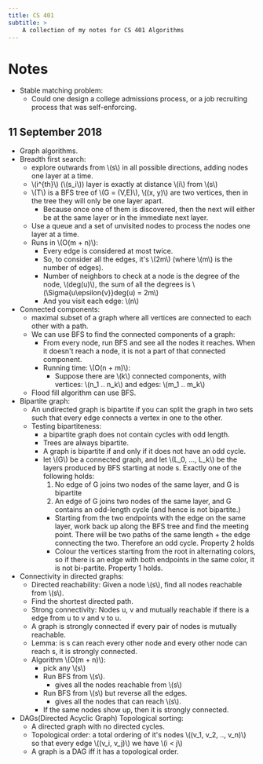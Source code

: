 ```yaml
---
title: CS 401
subtitle: >
    A collection of my notes for CS 401 Algorithms
---
```


# Notes
* Stable matching problem:
    * Could one design a college admissions process, or a job recruiting process that was self-enforcing.

## 11 September 2018
* Graph algorithms.
* Breadth first search:
    * explore outwards from \\(s\\) in all possible directions, adding nodes one layer at a time.
    * \\(i^{th}\\) (\\(s_i\\)) layer is exactly at distance \\(i\\) from \\(s\\)
    * \\(T\\) is a BFS tree of \\(G = (V,E)\\), \\((x, y)\\) are two vertices, then in the tree they will only be one layer apart.
        * Because once one of them is discovered, then the next will either be at the same layer or in the immediate next layer.
    * Use a queue and a set of unvisited nodes to process the nodes one layer at a time.
    * Runs in \\(O(m + n)\\):
        * Every edge is considered at most twice.
        * So, to consider all the edges, it's \\(2m\\) (where \\(m\\) is the number of edges).
        * Number of neighbors to check at a node is the degree of the node, \\(deg(u)\\), the sum of all the degrees is \\(\Sigma{u\epsilon{v}}deg(u) = 2m\\)
        * And you visit each edge: \\(n\\)
* Connected components:
    * maximal subset of a graph where all vertices are connected to each other with a path.
    * We can use BFS to find the connected components of a graph:
        * From every node, run BFS and see all the nodes it reaches. When it doesn't reach a node, it is not a part of that connected component.
        * Running time: \\(O(n + m)\\):
            * Suppose there are \\(k\\) connected components, with vertices: \\(n_1 .. n_k\\)  and edges: \\(m_1 .. m_k\\)
    * Flood fill algorithm can use BFS.
* Bipartite graph:
    * An undirected graph is bipartite if you can split the graph in two sets such that every edge connects a vertex in one to the other.
    * Testing bipartiteness:
        * a bipartite graph does not contain cycles with odd length.
        * Trees are always bipartite.
        * A graph is bipartite if and only if it does not have an odd cycle.
        * let \\(G\\) be a connected graph, and let \\(L_0, ..., L_k\\) be the layers produced by BFS starting at node s. Exactly one of the following holds:
            1. No edge of G joins two nodes of the same layer, and G is bipartite
            2. An edge of G joins two nodes of the same layer, and G contains an odd-length cycle (and hence is not bipartite.)
            * Starting from the two endpoints with the edge on the same layer, work back up along the BFS tree and find the meeting point. There will be two paths of the same length + the edge connecting the two. Therefore an odd cycle. Property 2 holds
            * Colour the vertices starting from the root in alternating colors, so if there is an edge with both endpoints in the same color, it is not bi-partite. Property 1 holds.
* Connectivity in directed graphs:
    * Directed reachability: Given a node \\(s\\), find all nodes reachable from \\(s\\).
    * Find the shortest directed path.
    * Strong connectivity: Nodes u, v and mutually reachable if there is a edge from u to v and v to u.
    * A graph is strongly connected if every pair of nodes is mutually reachable.
    * Lemma: is s can reach every other node and every other node can reach s, it is strongly connected.
    * Algorithm \\(O(m + n)\\):
        * pick any \\(s\\)
        * Run BFS from \\(s\\).
            * gives all the nodes reachable from \\(s\\)
        * Run BFS from \\(s\\) but reverse all the edges.
            * gives all the nodes that can reach \\(s\\).
        * If the same nodes show up, then it is strongly connected.
* DAGs(Directed Acyclic Graph) Topological sorting:
    * A directed graph with no directed cycles.
    * Topological order: a total ordering of it's nodes \\((v_1, v_2, .., v_n)\\) so that every edge \\((v_i, v_j)\\) we have \\(i < j\\)
    * A graph is a DAG iff it has a topological order.
